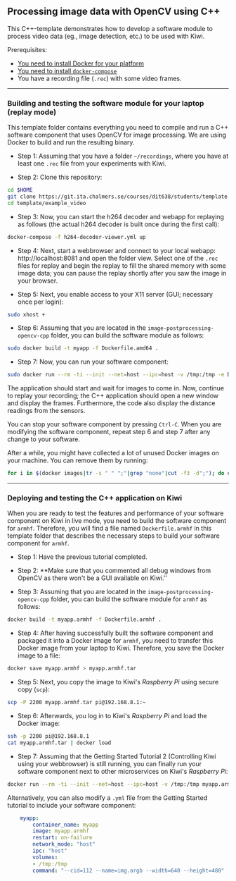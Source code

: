 ## Processing image data with OpenCV using C++

This C++-template demonstrates how to develop a software module to process video data (eg., image detection, etc.) to be used with Kiwi.

Prerequisites:
* [You need to install Docker for your platform](https://docs.docker.com/install/linux/docker-ce/debian/#install-docker-ce)
* [You need to install `docker-compose`](https://docs.docker.com/compose/install/#install-compose)
* You have a recording file (`.rec`) with some video frames.

---

### Building and testing the software module for your laptop (replay mode)

This template folder contains everything you need to compile and run a C++ software component that uses OpenCV for image processing. We are using Docker to build and run the resulting binary.

* Step 1: Assuming that you have a folder `~/recordings`, where you have at least one `.rec` file from your experiments with Kiwi.

* Step 2: Clone this repository:
```bash
cd $HOME
git clone https://git.ita.chalmers.se/courses/dit638/students/template
cd template/example_video
```

* Step 3: Now, you can start the h264 decoder and webapp for replaying as follows (the actual h264 decoder is built once during the first call):
```bash
docker-compose -f h264-decoder-viewer.yml up
```

* Step 4: Next, start a webbrowser and connect to your local webapp: http://localhost:8081 and open the folder view. Select one of the `.rec` files for replay and begin the replay to fill the shared memory with some image data; you can pause the replay shortly after you saw the image in your browser.

* Step 5: Next, you enable access to your X11 server (GUI; necessary once per login):
```bash
sudo xhost +
```

* Step 6: Assuming that you are located in the `image-postprocessing-opencv-cpp` folder, you can build the software module as follows:
```bash
sudo docker build -t myapp -f Dockerfile.amd64 .
```

* Step 7: Now, you can run your software component:
```bash
sudo docker run --rm -ti --init --net=host --ipc=host -v /tmp:/tmp -e DISPLAY=$DISPLAY myapp --cid=253 --name=img.argb --width=640 --height=480 --verbose
```

The application should start and wait for images to come in. Now, continue to replay your recording; the C++ application should open a new window and display the frames. Furthermore, the code also display the distance readings from the sensors.

You can stop your software component by pressing `Ctrl-C`. When you are modifying the software component, repeat step 6 and step 7 after any change to your software.

After a while, you might have collected a lot of unused Docker images on your machine. You can remove them by running:
```bash
for i in $(docker images|tr -s " " ";"|grep "none"|cut -f3 -d";"); do docker rmi -f $i; done
```

---

### Deploying and testing the C++ application on Kiwi

When you are ready to test the features and performance of your software component on Kiwi in live mode, you need to build the software component for `armhf`. Therefore, you will find a file named `Dockerfile.armhf` in this template folder that describes the necessary steps to build your software component for `armhf`.

* Step 1: Have the previous tutorial completed.

* Step 2: **Make sure that you commented all debug windows from OpenCV as there won't be a GUI available on Kiwi.''

* Step 3: Assuming that you are located in the `image-postprocessing-opencv-cpp` folder, you can build the software module for `armhf` as follows:
```bash
docker build -t myapp.armhf -f Dockerfile.armhf .
```

* Step 4: After having successfully built the software component and packaged it into a Docker image for `armhf`, you need to transfer this Docker image from your laptop to Kiwi. Therefore, you save the Docker image to a file:
```bash
docker save myapp.armhf > myapp.armhf.tar
```

* Step 5: Next, you copy the image to Kiwi's *Raspberry Pi* using secure copy (`scp`):
```bash
scp -P 2200 myapp.armhf.tar pi@192.168.8.1:~
```

* Step 6: Afterwards, you log in to Kiwi's *Raspberry Pi* and load the Docker image:
```Bash
ssh -p 2200 pi@192.168.8.1
cat myapp.armhf.tar | docker load
```

* Step 7: Assuming that the Getting Started Tutorial 2 (Controlling Kiwi using your webbrowser) is still running, you can finally run your software component next to other microservices on Kiwi's *Raspberry Pi*:
```bash
docker run --rm -ti --init --net=host --ipc=host -v /tmp:/tmp myapp.armhf --cid=112 --name=img.argb --width=640 --height=480
```

Alternatively, you can also modify a `.yml` file from the Getting Started tutorial to include your software component:
```yml
    myapp:
        container_name: myapp
        image: myapp.armhf
        restart: on-failure
        network_mode: "host"
        ipc: "host"
        volumes:
        - /tmp:/tmp
        command: "--cid=112 --name=img.argb --width=640 --height=480"
```
